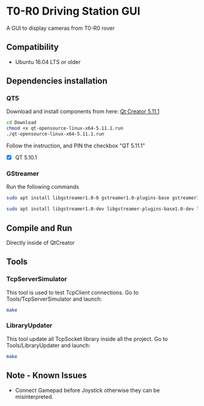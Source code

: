# T0-R0 Driving Station GUI

A GUI to display cameras from T0-R0 rover


## Compatibility
- Ubuntu 16.04 LTS or older

## Dependencies installation

### QT5
  Download and install components from here: [Qt Creator 5.11.1](https://download.qt.io/official_releases/qt/5.11/5.11.1/)

```bash
cd Download
chmod +x qt-opensource-linux-x64-5.11.1.run
./qt-opensource-linux-x64-5.11.1.run
```

<h> Follow the instruction, and PIN the checkbox "QT 5.11.1" </h>
 - [x] QT 5.10.1

### GStreamer
Run the following commands
```bash
sudo apt install libgstreamer1.0-0 gstreamer1.0-plugins-base gstreamer1.0-plugins-good gstreamer1.0-plugins-bad gstreamer1.0-plugins-ugly gstreamer1.0-libav gstreamer1.0-doc gstreamer1.0-tools
```
```bash
sudo apt install libgstreamer1.0-dev libgstreamer-plugins-base1.0-dev libqt5gstreamer-dev
```


## Compile and Run
Directly inside of QtCreator

## Tools
### TcpServerSimulator
This tool is used to test TcpClient connections.
Go to Tools/TcpServerSimulator and launch:
```bash
make
```
### LibraryUpdater
This tool update all TcpSocket library inside all the project.
Go to Tools/LibraryUpdater and launch:
```bash
make
```

## Note - Known Issues
- Connect Gamepad before Joystick otherwise they can be misinterpreted.
